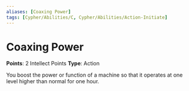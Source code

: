 ```yaml
---
aliases: [Coaxing Power]
tags: [Cypher/Abilities/C, Cypher/Abilities/Action-Initiate]
---
```


# Coaxing Power

**Points**: 2 Intellect Points
**Type**: Action

You boost the power or function of a machine so that it operates at one level higher than normal for one hour.
